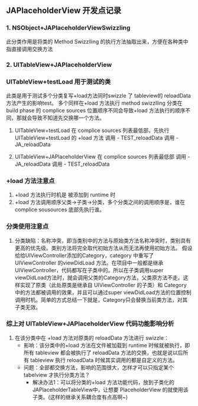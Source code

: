 ##  JAPlaceholderView 开发点记录

### 1. NSObject+JAPlaceholderViewSwizzling
此分类作用是将类的 Method Swizzlling 的执行方法抽取出来，方便在各种类中指直接调用交换方法

### 2. UITableView+JAPlaceholderView


### UITableView+testLoad 用于测试的类
此类是用于测试多个分类复写+load方法同时swizzle 了 tableview的 reloadData 方法产生的影响test。
多个同样在+load 方法执行 method swizzlling 分类在 build phase 的 complice sources 位置顺序不同会导致+load 方法执行的顺序不同，那就会导致不知道先交换哪一个方法。
1. UITableView+testLoad 在 complice sources 列表最低部，先执行 UITableView+testLoad 的 +load 方法
调用 - TEST_reloadData
调用 - JA_reloadData

2. UITableView+JAPlaceholderView 在 complice sources 列表最低部
调用 - JA_reloadData
调用 - TEST_reloadData

### +load 方法注意点
1. +load 方法执行时机是 被添加到 runtime 时
2. +load 方法调用顺序父类->子类->分类，多个分类之间的调用顺序是，谁在complice sousources 底部先执行谁。

### 分类使用注意点
1. 分类缺陷：名称冲突，即当类别中的方法与原始类方法名称冲突时，类别具有更高的优先级。类别方法将完全取代初始方法从而无法再使用初始方法。
    假设给给UIViewController添加的Category，category 中重写了 UIViewController 的viewDidLoad 方法。在项目中一般都是继承UIViewController，代码都写在子类中的。所以在子类调用super viewDidLoad方法时，就会调用父类的Category方法，父类原方法不走。这样实现了原类（此处原类是继承自 UIViewController 的子类）和 Category 中的方法都被调用的效果，并且可以通过super viewDidLoad方法的位置控制调用时机。简单的方式总结一下就是，Category只会替换当前类方法，对其子类无效。
    
### 综上对 UITableView+JAPlaceholderView 代码功能影响分析
1. 在该分类中在 +load 方法对原类的 reloadData 方法进行 swizzle：
    - 影响：该分类中的+load 方法在文件被加载到 runtime 时候就被执行，即所有 tableview 都会被执行了 reloadData 方法的交换，也就是说以后所有 tableview 执行 reloadData 时候其实调用的都是自定义的方法。
    - 问题：全部都交换方法，影响的范围很大，怎样才可以只指定某个 tabelview 才执行分类方法？
        - 解决办法1：可以将分类的+load 方法功能代码，放到子类化的JAPlaceholderTableView中，让想要 PlaceholderView 的就使用该子类。(这样的继承关系耦合度有点高啊~)


















